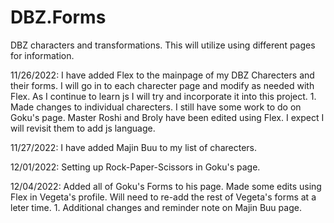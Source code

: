 # DBZ.Forms
DBZ characters and transformations. 
This will utilize using different pages for information. 

11/26/2022:
I have added Flex to the mainpage of my DBZ Charecters and their forms. I will go in to each charecter page and modify as needed with Flex. As I continue to learn js I will try and incorporate it into this project. 
	1. Made changes to individual charecters. I still have some work to do on Goku's page. Master Roshi and Broly have been edited using Flex. I expect I will revisit them to add js language. 

11/27/2022:
I have added Majin Buu to my list of charecters. 

12/01/2022:
Setting up Rock-Paper-Scissors in Goku's page.

12/04/2022:
Added all of Goku's Forms to his page. Made some edits using Flex in Vegeta's profile. Will need to re-add the rest of Vegeta's forms at a leter time. 
	1. Additional changes and reminder note on Majin Buu page.